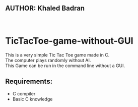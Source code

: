 
## AUTHOR: Khaled Badran
<br>


# TicTacToe-game-without-GUI

This is a very simple Tic Tac Toe game made in C.<br>
The computer plays randomly without AI.<br>
This Game can be run in the command line without a GUI.<br>


## Requirements:

- C compiler
- Basic C knowledge

